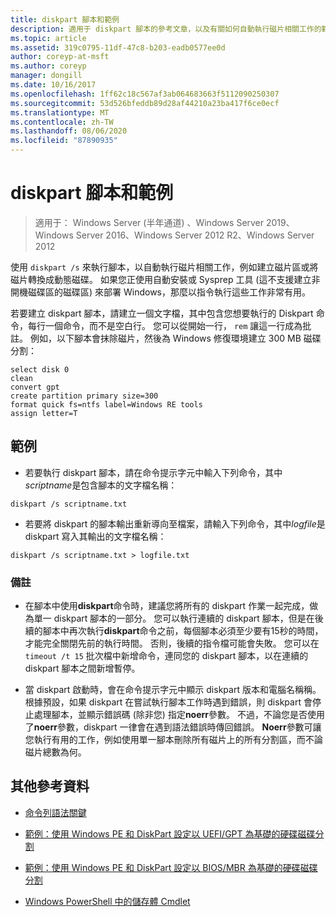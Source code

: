 ```yaml
---
title: diskpart 腳本和範例
description: 適用于 diskpart 腳本的參考文章，以及有關如何自動執行磁片相關工作的範例，例如建立磁片區或將磁片轉換成動態磁碟。
ms.topic: article
ms.assetid: 319c0795-11df-47c8-b203-eadb0577ee0d
author: coreyp-at-msft
ms.author: coreyp
manager: dongill
ms.date: 10/16/2017
ms.openlocfilehash: 1ff62c18c567af3ab064683663f5112090250307
ms.sourcegitcommit: 53d526bfeddb89d28af44210a23ba417f6ce0ecf
ms.translationtype: MT
ms.contentlocale: zh-TW
ms.lasthandoff: 08/06/2020
ms.locfileid: "87890935"
---
```

# <a name="diskpart-scripts-and-examples"></a>diskpart 腳本和範例

> 適用于： Windows Server (半年通道) 、Windows Server 2019、Windows Server 2016、Windows Server 2012 R2、Windows Server 2012

使用 `diskpart /s` 來執行腳本，以自動執行磁片相關工作，例如建立磁片區或將磁片轉換成動態磁碟。 如果您正使用自動安裝或 Sysprep 工具 (這不支援建立非開機磁碟區的磁碟區) 來部署 Windows，那麼以指令執行這些工作非常有用。

若要建立 diskpart 腳本，請建立一個文字檔，其中包含您想要執行的 Diskpart 命令，每行一個命令，而不是空白行。 您可以從開始一行， `rem` 讓這一行成為批註。 例如，以下腳本會抹除磁片，然後為 Windows 修復環境建立 300 MB 磁碟分割：

```
select disk 0
clean
convert gpt
create partition primary size=300
format quick fs=ntfs label=Windows RE tools
assign letter=T
```

## <a name="examples"></a>範例

- 若要執行 diskpart 腳本，請在命令提示字元中輸入下列命令，其中*scriptname*是包含腳本的文字檔名稱：

```
diskpart /s scriptname.txt
```

- 若要將 diskpart 的腳本輸出重新導向至檔案，請輸入下列命令，其中*logfile*是 diskpart 寫入其輸出的文字檔名稱：

```
diskpart /s scriptname.txt > logfile.txt
```

### <a name="remarks"></a>備註

- 在腳本中使用**diskpart**命令時，建議您將所有的 diskpart 作業一起完成，做為單一 diskpart 腳本的一部分。 您可以執行連續的 diskpart 腳本，但是在後續的腳本中再次執行**diskpart**命令之前，每個腳本必須至少要有15秒的時間，才能完全關閉先前的執行時間。 否則，後續的指令檔可能會失敗。 您可以在 `timeout /t 15` 批次檔中新增命令，連同您的 diskpart 腳本，以在連續的 diskpart 腳本之間新增暫停。

- 當 diskpart 啟動時，會在命令提示字元中顯示 diskpart 版本和電腦名稱稱。 根據預設，如果 diskpart 在嘗試執行腳本工作時遇到錯誤，則 diskpart 會停止處理腳本，並顯示錯誤碼 (除非您) 指定**noerr**參數。 不過，不論您是否使用了**noerr**參數，diskpart 一律會在遇到語法錯誤時傳回錯誤。 **Noerr**參數可讓您執行有用的工作，例如使用單一腳本刪除所有磁片上的所有分割區，而不論磁片總數為何。

## <a name="additional-references"></a>其他參考資料

- [命令列語法關鍵](command-line-syntax-key.md)

- [範例：使用 Windows PE 和 DiskPart 設定以 UEFI/GPT 為基礎的硬碟磁碟分割](/previous-versions/windows/it-pro/windows-8.1-and-8/hh825686(v=win.10))

- [範例：使用 Windows PE 和 DiskPart 設定以 BIOS/MBR 為基礎的硬碟磁碟分割](/previous-versions/windows/it-pro/windows-8.1-and-8/hh825677(v=win.10))

- [Windows PowerShell 中的儲存體 Cmdlet](/powershell/module/storage/?view=win10-ps)
